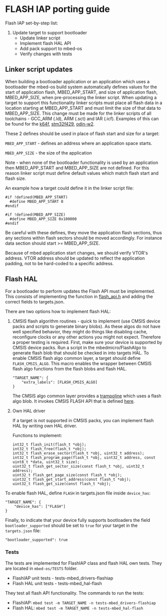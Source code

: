 # FLASH IAP porting guide

Flash IAP set-by-step list:

1. Update target to support bootloader
    * Update linker script
    * Implement flash HAL API
    * Add pack support to mbed-os
    * Verify changes with tests

## Linker script updates

When building a bootloader application or an application which uses a bootloader the mbed-os build system automatically defines values for the start of application flash, MBED_APP_START, and size of application flash, MBED_APP_SIZE, when pre-processing the linker script. When updating a target to support this functionality linker scripts must place all flash data in a location starting at MBED_APP_START and must limit the size of that data to MBED_APP_SIZE. This change must be made for the linker scripts of all toolchains - GCC_ARM (.ld), ARM (.sct) and IAR (.icf). Examples of this can be found for the [k64f](https://github.com/ARMmbed/mbed-os/commit/579b2fbe40c40a443dc2aaa6850304eccf1dd87e), [stm32f429](https://github.com/ARMmbed/mbed-os/commit/ca8873b160eb438d18f7b4186f8f84e7578a9959), [odin-w2](https://github.com/ARMmbed/mbed-os/commit/bcab66c26d18d837362ea92afca9f4de1b668070).

These 2 defines should be used in place of flash start and size for a target:

``MBED_APP_START`` - defines an address where an application space starts.

``MBED_APP_SIZE`` - the size of the application

Note - when none of the bootloader functionality is used by an application then MBED_APP_START and MBED_APP_SIZE are not defined. For this reason linker script must define default values which match flash start and flash size.

An example how a target could define it in the linker script file:

```
#if !defined(MBED_APP_START)
  #define MBED_APP_START 0
#endif

#if !defined(MBED_APP_SIZE)
  #define MBED_APP_SIZE 0x100000
#endif

```

Be careful with these defines, they move the application flash sections, thus any sections within flash sectors should be moved accordingly. For instance data section should start >= MBED_APP_SIZE.

Because of mbed application start changes, we should verify VTOR's address. VTOR address should be updated to reflect the application padding, not to be hard-coded to a specific address.

## Flash HAL

For a bootloader to perform updates the Flash API must be implemented. This consists of implementing the function in [flash_api.h](https://github.com/ARMmbed/mbed-os/blob/master/hal/flash_api.h) and adding the correct fields to targets.json.

There are two options how to implement flash HAL:

1. CMSIS flash algorithm routines - quick to implement (use CMSIS device packs and scripts to generate binary blobs). As these algos do not have well specified behavior, they might do things like disabling cache, reconfigure clocks or any other actions you might not expect. Therefore a proper testing is required. First, make sure your device is supported by CMSIS device packs. Run a script in the mbedmicro/FlashAlgo to generate flash blob that should be checked in into targets HAL.
To enable CMSIS flash algo common layer, a target should define ``FLASH_CMSIS_ALGO``. This macro enables the wrapper between CMSIS flash algo functions from the flash blobs and flash HAL.

    ```
    "TARGET_NAME": {
        "extra_labels": [FLASH_CMSIS_ALGO]
    }
    ```

    The CMSIS algo common layer provides a [trampoline](https://github.com/ARMmbed/mbed-os/blob/master/hal/TARGET_FLASH_CMSIS_ALGO/flash_common_algo.c) which uses a flash algo blob. It invokes CMSIS FLASH API that is defined [here](http://arm-software.github.io/CMSIS_5/Pack/html/algorithmFunc.html).

2. Own HAL driver

    If a target is not supported in CMSIS packs, you can implement flash HAL by writing own HAL driver.

    Functions to implement:
    ```
    int32_t flash_init(flash_t *obj);
    int32_t flash_free(flash_t *obj);
    int32_t flash_erase_sector(flash_t *obj, uint32_t address);
    int32_t flash_program_page(flash_t *obj, uint32_t address, const uint8_t *data, uint32_t size);
    uint32_t flash_get_sector_size(const flash_t *obj, uint32_t address);
    uint32_t flash_get_page_size(const flash_t *obj);
    uint32_t flash_get_start_address(const flash_t *obj);
    uint32_t flash_get_size(const flash_t *obj);
    ```

To enable flash HAL, define ``FLASH`` in targets.json file inside ``device_has``:
```
"TARGET_NAME": {
    "device_has": ["FLASH"]
}
```

Finally, to indicate that your device fully supports bootloaders the field ``bootloader_supported`` should be set to ``true`` for your target in the ``targets.json`` file:
```
"bootloader_supported": true
```

### Tests

The tests are implemented for FlashIAP class and flash HAL own tests. They are located in ``mbed-os/TESTS`` folder.

- FlashIAP unit tests - tests-mbed_drivers-flashiap
- Flash HAL unit tests - tests-mbed_hal-flash

They test all flash API functionality. The commands to run the tests:

- FlashIAP: ``mbed test -m TARGET_NAME -n tests-mbed_drivers-flashiap``
- Flash HAL: ``mbed test -m TARGET_NAME -n tests-mbed_hal-flash``
